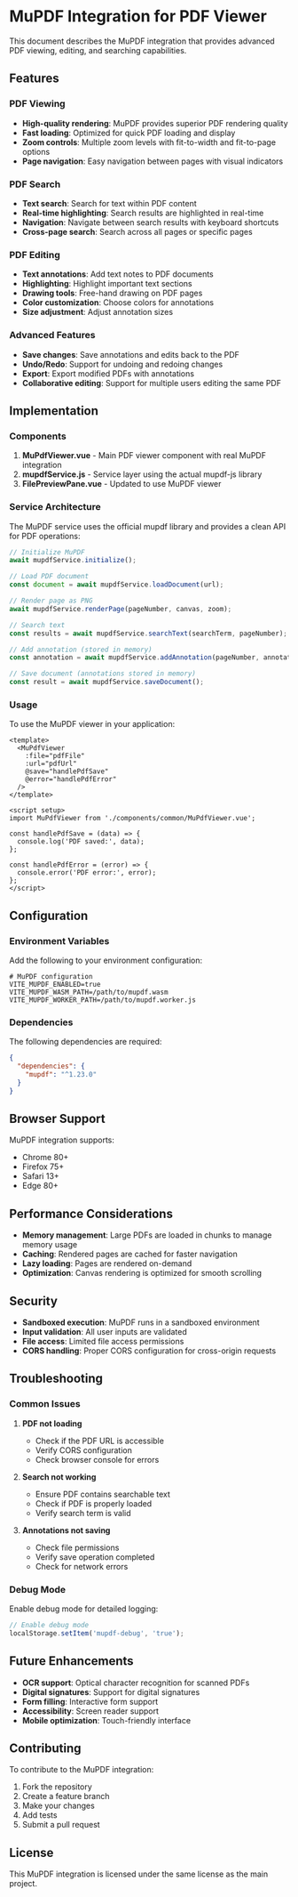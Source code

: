 # MuPDF Integration for PDF Viewer

This document describes the MuPDF integration that provides advanced PDF viewing, editing, and searching capabilities.

## Features

### PDF Viewing
- **High-quality rendering**: MuPDF provides superior PDF rendering quality
- **Fast loading**: Optimized for quick PDF loading and display
- **Zoom controls**: Multiple zoom levels with fit-to-width and fit-to-page options
- **Page navigation**: Easy navigation between pages with visual indicators

### PDF Search
- **Text search**: Search for text within PDF content
- **Real-time highlighting**: Search results are highlighted in real-time
- **Navigation**: Navigate between search results with keyboard shortcuts
- **Cross-page search**: Search across all pages or specific pages

### PDF Editing
- **Text annotations**: Add text notes to PDF documents
- **Highlighting**: Highlight important text sections
- **Drawing tools**: Free-hand drawing on PDF pages
- **Color customization**: Choose colors for annotations
- **Size adjustment**: Adjust annotation sizes

### Advanced Features
- **Save changes**: Save annotations and edits back to the PDF
- **Undo/Redo**: Support for undoing and redoing changes
- **Export**: Export modified PDFs with annotations
- **Collaborative editing**: Support for multiple users editing the same PDF

## Implementation

### Components

1. **MuPdfViewer.vue** - Main PDF viewer component with real MuPDF integration
2. **mupdfService.js** - Service layer using the actual mupdf-js library
3. **FilePreviewPane.vue** - Updated to use MuPDF viewer

### Service Architecture

The MuPDF service uses the official mupdf library and provides a clean API for PDF operations:

```javascript
// Initialize MuPDF
await mupdfService.initialize();

// Load PDF document
const document = await mupdfService.loadDocument(url);

// Render page as PNG
await mupdfService.renderPage(pageNumber, canvas, zoom);

// Search text
const results = await mupdfService.searchText(searchTerm, pageNumber);

// Add annotation (stored in memory)
const annotation = await mupdfService.addAnnotation(pageNumber, annotationData);

// Save document (annotations stored in memory)
const result = await mupdfService.saveDocument();
```

### Usage

To use the MuPDF viewer in your application:

```vue
<template>
  <MuPdfViewer
    :file="pdfFile"
    :url="pdfUrl"
    @save="handlePdfSave"
    @error="handlePdfError"
  />
</template>

<script setup>
import MuPdfViewer from './components/common/MuPdfViewer.vue';

const handlePdfSave = (data) => {
  console.log('PDF saved:', data);
};

const handlePdfError = (error) => {
  console.error('PDF error:', error);
};
</script>
```

## Configuration

### Environment Variables

Add the following to your environment configuration:

```env
# MuPDF configuration
VITE_MUPDF_ENABLED=true
VITE_MUPDF_WASM_PATH=/path/to/mupdf.wasm
VITE_MUPDF_WORKER_PATH=/path/to/mupdf.worker.js
```

### Dependencies

The following dependencies are required:

```json
{
  "dependencies": {
    "mupdf": "^1.23.0"
  }
}
```

## Browser Support

MuPDF integration supports:
- Chrome 80+
- Firefox 75+
- Safari 13+
- Edge 80+

## Performance Considerations

- **Memory management**: Large PDFs are loaded in chunks to manage memory usage
- **Caching**: Rendered pages are cached for faster navigation
- **Lazy loading**: Pages are rendered on-demand
- **Optimization**: Canvas rendering is optimized for smooth scrolling

## Security

- **Sandboxed execution**: MuPDF runs in a sandboxed environment
- **Input validation**: All user inputs are validated
- **File access**: Limited file access permissions
- **CORS handling**: Proper CORS configuration for cross-origin requests

## Troubleshooting

### Common Issues

1. **PDF not loading**
   - Check if the PDF URL is accessible
   - Verify CORS configuration
   - Check browser console for errors

2. **Search not working**
   - Ensure PDF contains searchable text
   - Check if PDF is properly loaded
   - Verify search term is valid

3. **Annotations not saving**
   - Check file permissions
   - Verify save operation completed
   - Check for network errors

### Debug Mode

Enable debug mode for detailed logging:

```javascript
// Enable debug mode
localStorage.setItem('mupdf-debug', 'true');
```

## Future Enhancements

- **OCR support**: Optical character recognition for scanned PDFs
- **Digital signatures**: Support for digital signatures
- **Form filling**: Interactive form support
- **Accessibility**: Screen reader support
- **Mobile optimization**: Touch-friendly interface

## Contributing

To contribute to the MuPDF integration:

1. Fork the repository
2. Create a feature branch
3. Make your changes
4. Add tests
5. Submit a pull request

## License

This MuPDF integration is licensed under the same license as the main project.
